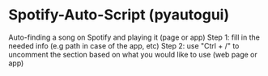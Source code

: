 # Spotify-Auto-Script (pyautogui)
Auto-finding a song on Spotify and playing it (page or app)
Step 1: fill in the needed info (e.g path in case of the app, etc)
Step 2: use "Ctrl + /" to uncomment the section based on what you would like to use (web page or app)
